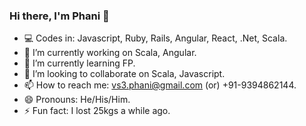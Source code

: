 ### Hi there, I'm Phani 👋

- 💻 Codes in: Javascript, Ruby, Rails, Angular, React, .Net, Scala.
- 🔭 I’m currently working on Scala, Angular.
- 🌱 I’m currently learning FP.
- 👯 I’m looking to collaborate on Scala, Javascript.
- 📫 How to reach me: vs3.phani@gmail.com (or) +91-9394862144.
- 😄 Pronouns: He/His/Him.
- ⚡ Fun fact: I lost 25kgs a while ago.
